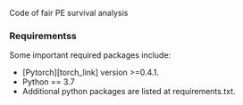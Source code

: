 Code of fair PE survival analysis




### Requirementss
Some important required packages include:
* [Pytorch][torch_link] version >=0.4.1.
* Python == 3.7 
* Additional python packages are listed at requirements.txt.
